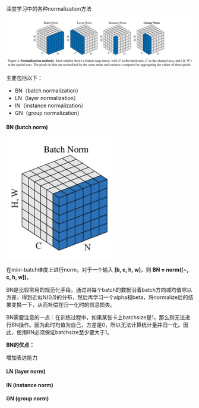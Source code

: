 深度学习中的各种normalization方法



![various_norms](assets/v2-27977bfda164cc78cbef54c5da70d503_1440w.jpg)



主要包括以下：

- BN（batch normalization）
- LN（layer normalization）
- IN（instance normalization）
- GN（group normalization）



#### BN (batch norm)

![image-20210624153922308](assets/image-20210624153922308.png)

在mini-batch维度上进行norm，对于一个输入 **[b, c, h, w]**，则 **BN = norm([~, c, h, w])**。

BN是比较常用的规范化手段。通过对每个batch的数据沿着batch方向减均值除以方差，得到近似N(0,1)的分布，然后再学习一个alpha和beta，将normalize后的结果变换一下，从而补偿在归一化时的信息损失。

BN需要注意的一点：在训练过程中，如果某张卡上batchsize是1，那么则无法进行BN操作。因为此时均值为自己，方差是0，所以无法计算统计量并归一化。因此，使用BN必须保证batchsize至少要大于1。

**BN的优点：**

增加表达能力



#### LN (layer norm)







#### IN (instance norm)







#### GN (group norm)
























